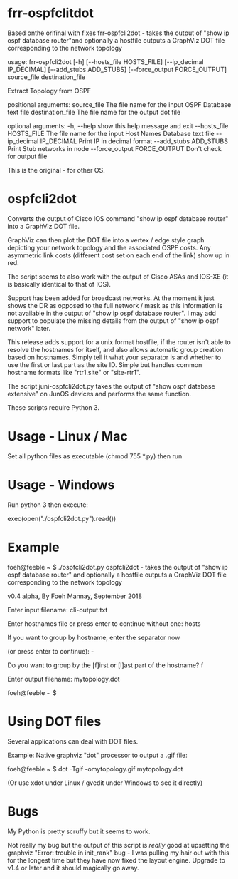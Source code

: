 # frr-ospfclitdot
Based onthe orifinal with fixes 
frr-ospfcli2dot - takes the output of "show ip ospf database router"and optionally a hostfile
outputs a GraphViz DOT file corresponding to the network topology

usage: frr-ospfcli2dot [-h] [--hosts_file HOSTS_FILE]
                       [--ip_decimal IP_DECIMAL] [--add_stubs ADD_STUBS]
                       [--force_output FORCE_OUTPUT]
                       source_file destination_file

Extract Topology from OSPF

positional arguments:
  source_file           The file name for the input OSPF Database text file
  destination_file      The file name for the output dot file

optional arguments:
  -h, --help            show this help message and exit
  --hosts_file HOSTS_FILE
                        The file name for the input Host Names Database text
                        file
  --ip_decimal IP_DECIMAL
                        Print IP in decimal format
  --add_stubs ADD_STUBS
                        Print Stub networks in node
  --force_output FORCE_OUTPUT
                        Don't check for output file

This is the original - for other OS.

# ospfcli2dot

Converts the output of Cisco IOS command "show ip ospf database router" into
a GraphViz DOT file.

GraphViz can then plot the DOT file into a vertex / edge style graph depicting
your network topology and the associated OSPF costs. Any asymmetric link costs
(different cost set on each end of the link) show up in red.

The script seems to also work with the output of Cisco ASAs and IOS-XE (it is 
basically identical to that of IOS).

Support has been added for broadcast networks. At the moment it just shows the DR as
opposed to the full network / mask as this information is not available in the output of
"show ip ospf database router". I may add support to populate the missing details from
the output of "show ip ospf network" later.

This release adds support for a unix format hostfile, if the router isn't able
to resolve the hostnames for itself, and also allows automatic group creation
based on hostnames. Simply tell it what your separator is and whether to use the
first or last part as the site ID. Simple but handles common hostname formats
like "rtr1.site" or "site-rtr1".

The script juni-ospfcli2dot.py takes the output of "show ospf database extensive" on
JunOS devices and performs the same function.

These scripts require Python 3.

Usage - Linux / Mac
===================

Set all python files as executable (chmod 755 *.py) then run

Usage - Windows
===============

Run python 3 then execute:

exec(open("./ospfcli2dot.py").read())

Example
=======

foeh@feeble ~ $ ./ospfcli2dot.py
ospfcli2dot - takes the output of "show ip ospf database router" and optionally a hostfile
outputs a GraphViz DOT file corresponding to the network topology

v0.4 alpha, By Foeh Mannay, September 2018

Enter input filename: cli-output.txt

Enter hostnames file or press enter to continue without one: hosts

If you want to group by hostname, enter the separator now

 (or press enter to continue): -

Do you want to group by the [f]irst or [l]ast part of the hostname? f

Enter output filename: mytopology.dot

foeh@feeble ~ $

Using DOT files
===============

Several applications can deal with DOT files.

Example: Native graphviz "dot" processor to output a .gif file:

foeh@feeble ~ $ dot -Tgif -omytopology.gif mytopology.dot

(Or use xdot under Linux / gvedit under Windows to see it directly)

Bugs
====

My Python is pretty scruffy but it seems to work.

Not really my bug but the output of this script is *really* good at upsetting the
graphviz "Error: trouble in init_rank" bug - I was pulling my hair out with this for
the longest time but they have now fixed the layout engine. Upgrade to v1.4 or later
and it should magically go away.


